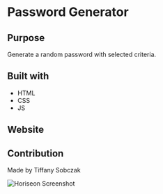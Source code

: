 # Password Generator 

## Purpose
Generate a random password with selected criteria.

## Built with 
* HTML
* CSS
* JS

## Website 

## Contribution
Made by Tiffany Sobczak

![Horiseon Screenshot](./horiseonscreenshot.png)
